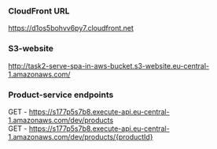 

### CloudFront URL

https://d1os5bohvv6py7.cloudfront.net

### S3-website

http://task2-serve-spa-in-aws-bucket.s3-website.eu-central-1.amazonaws.com/

### Product-service endpoints

  GET - https://s177p5s7b8.execute-api.eu-central-1.amazonaws.com/dev/products
  \
  GET - https://s177p5s7b8.execute-api.eu-central-1.amazonaws.com/dev/products/{productId}
